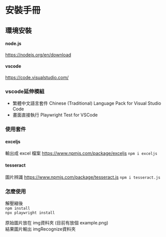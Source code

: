 # 安裝手冊

## 環境安裝
#### node.js 
https://nodejs.org/en/download
#### vscode
https://code.visualstudio.com/

### vscode延伸模組
- 繁體中文語言套件
Chinese (Traditional) Language Pack for Visual Studio Code
- 畫面直接執行
Playwright Test for VSCode

### 使用套件
#### exceljs
輸出成 excel 檔案
https://www.npmjs.com/package/exceljs
`npm i exceljs`

#### tesseract
圖片辨識
https://www.npmjs.com/package/tesseract.js
`npm i tesseract.js`

### 怎麼使用
解壓縮後  
`npm install`  
`npx playwright install`  

原始圖片放在 img資料夾 (目前有放個 example.png)  
結果圖片輸出 imgRecognize資料夾  